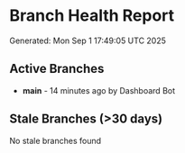 # Branch Health Report
Generated: Mon Sep  1 17:49:05 UTC 2025

## Active Branches
- **main** - 14 minutes ago by Dashboard Bot

## Stale Branches (>30 days)
No stale branches found
